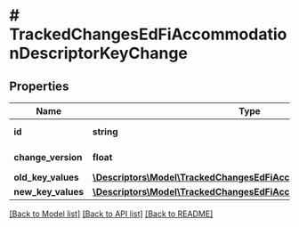 # # TrackedChangesEdFiAccommodationDescriptorKeyChange

## Properties

Name | Type | Description | Notes
------------ | ------------- | ------------- | -------------
**id** | **string** | Resource identifier | [optional]
**change_version** | **float** | Change version | [optional]
**old_key_values** | [**\Descriptors\Model\TrackedChangesEdFiAccommodationDescriptorKey**](TrackedChangesEdFiAccommodationDescriptorKey.md) |  | [optional]
**new_key_values** | [**\Descriptors\Model\TrackedChangesEdFiAccommodationDescriptorKey**](TrackedChangesEdFiAccommodationDescriptorKey.md) |  | [optional]

[[Back to Model list]](../../README.md#models) [[Back to API list]](../../README.md#endpoints) [[Back to README]](../../README.md)
